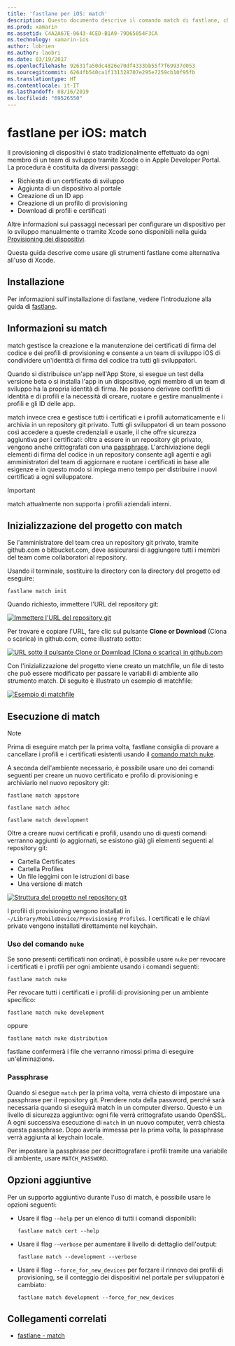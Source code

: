 ```yaml
---
title: 'fastlane per iOS: match'
description: Questo documento descrive il comando match di fastlane, che consente di creare e gestire i certificati di firma del codice e i profili di provisioning per lo sviluppo di app iOS.
ms.prod: xamarin
ms.assetid: C4A2A67E-0643-4CED-B1A9-79D65054F3CA
ms.technology: xamarin-ios
author: lobrien
ms.author: laobri
ms.date: 03/19/2017
ms.openlocfilehash: 92631fa50dc4826e70df4333bb55f7f69937d053
ms.sourcegitcommit: 6264fb540ca1f131328707e295e7259cb10f95fb
ms.translationtype: HT
ms.contentlocale: it-IT
ms.lasthandoff: 08/16/2019
ms.locfileid: "69526550"
---
```

# <a name="fastlane-for-ios---match"></a>fastlane per iOS: match

Il provisioning di dispositivi è stato tradizionalmente effettuato da ogni membro di un team di sviluppo tramite Xcode o in Apple Developer Portal. La procedura è costituita da diversi passaggi:

- Richiesta di un certificato di sviluppo
- Aggiunta di un dispositivo al portale
- Creazione di un ID app
- Creazione di un profilo di provisioning
- Download di profili e certificati

Altre informazioni sui passaggi necessari per configurare un dispositivo per lo sviluppo manualmente o tramite Xcode sono disponibili nella guida [Provisioning dei dispositivi](~/ios/get-started/installation/device-provisioning/index.md).

Questa guida descrive come usare gli strumenti fastlane come alternativa all'uso di Xcode.

## <a name="installation"></a>Installazione

Per informazioni sull'installazione di fastlane, vedere l'introduzione alla guida di [fastlane](~/ios/deploy-test/provisioning/fastlane/index.md#Installation).

<a name="whatismatch" />

## <a name="what-is-match"></a>Informazioni su match

match gestisce la creazione e la manutenzione dei certificati di firma del codice e dei profili di provisioning e consente a un team di sviluppo iOS di condividere un'identità di firma del codice tra tutti gli sviluppatori.

Quando si distribuisce un'app nell'App Store, si esegue un test della versione beta o si installa l'app in un dispositivo, ogni membro di un team di sviluppo ha la propria identità di firma. Ne possono derivare conflitti di identità e di profili e la necessità di creare, ruotare e gestire manualmente i profili e gli ID delle app.

match invece crea e gestisce tutti i certificati e i profili automaticamente e li archivia in un repository git privato. Tutti gli sviluppatori di un team possono così accedere a queste credenziali e usarle, il che offre sicurezza aggiuntiva per i certificati: oltre a essere in un repository git privato, vengono anche crittografati con una [passphrase](#passphrase). L'archiviazione degli elementi di firma del codice in un repository consente agli agenti e agli amministratori del team di aggiornare e ruotare i certificati in base alle esigenze e in questo modo si impiega meno tempo per distribuire i nuovi certificati a ogni sviluppatore.

> [!IMPORTANT]
> match attualmente non supporta i profili aziendali interni.

<a name="initializing" />

## <a name="initializing-your-project-with-match"></a>Inizializzazione del progetto con match

Se l'amministratore del team crea un repository git privato, tramite github.com o bitbucket.com, deve assicurarsi di aggiungere tutti i membri del team come collaboratori al repository.

Usando il terminale, sostituire la directory con la directory del progetto ed eseguire:

```
fastlane match init
```

Quando richiesto, immettere l'URL del repository git:

 [![](match-images/fastlane-image7.png "Immettere l'URL del repository git")](match-images/fastlane-image7.png#lightbox)

Per trovare e copiare l'URL, fare clic sul pulsante **Clone or Download** (Clona o scarica) in github.com, come illustrato sotto:

[![](match-images/fastlane-image6.png "URL sotto il pulsante Clone or Download (Clona o scarica) in github.com")](match-images/fastlane-image6.png#lightbox)

Con l'inizializzazione del progetto viene creato un matchfile, un file di testo che può essere modificato per passare le variabili di ambiente allo strumento match. Di seguito è illustrato un esempio di matchfile:

[![](match-images/fastlane-image8.png "Esempio di matchfile")](match-images/fastlane-image8.png#lightbox)

<a name="running" />

## <a name="running-match"></a>Esecuzione di match

> [!NOTE]
> Prima di eseguire match per la prima volta, fastlane consiglia di provare a cancellare i profili e i certificati esistenti usando il [comando match nuke](#using).

A seconda dell'ambiente necessario, è possibile usare uno dei comandi seguenti per creare un nuovo certificato e profilo di provisioning e archiviarlo nel nuovo repository git:

```
fastlane match appstore

fastlane match adhoc

fastlane match development
```

Oltre a creare nuovi certificati e profili, usando uno di questi comandi verranno aggiunti (o aggiornati, se esistono già) gli elementi seguenti al repository git:

- Cartella Certificates
- Cartella Profiles
- Un file leggimi con le istruzioni di base
- Una versione di match

[![](match-images/fastlane-image9.png "Struttura del progetto nel repository git")](match-images/fastlane-image9.png#lightbox)

I profili di provisioning vengono installati in `~/Library/MobileDevice/Provisioning Profiles`. I certificati e le chiavi private vengono installati direttamente nel keychain.

<a name="using" />

### <a name="using-the-nuke-command"></a>Uso del comando `nuke`

Se sono presenti certificati non ordinati, è possibile usare `nuke` per revocare i certificati e i profili per ogni ambiente usando i comandi seguenti:

```
fastlane match nuke
```

Per revocare tutti i certificati e i profili di provisioning per un ambiente specifico:

```
fastlane match nuke development
```

 oppure

```
fastlane match nuke distribution
```

fastlane confermerà i file che verranno rimossi prima di eseguire un'eliminazione.

<a name="passphrase" />

### <a name="passphrase"></a>Passphrase

Quando si esegue `match` per la prima volta, verrà chiesto di impostare una passphrase per il repository git. Prendere nota della password, perché sarà necessaria quando si eseguirà match in un computer diverso. Questo è un livello di sicurezza aggiuntivo: ogni file verrà crittografato usando OpenSSL. A ogni successiva esecuzione di `match` in un nuovo computer, verrà chiesta questa passphrase. Dopo averla immessa per la prima volta, la passphrase verrà aggiunta al keychain locale.

Per impostare la passphrase per decrittografare i profili tramite una variabile di ambiente, usare `MATCH_PASSWORD`.

<a name="options" />

## <a name="additional-options"></a>Opzioni aggiuntive

Per un supporto aggiuntivo durante l'uso di match, è possibile usare le opzioni seguenti:

- Usare il flag `-–help` per un elenco di tutti i comandi disponibili:

    ```
    fastlane match cert --help
    ```

- Usare il flag `-–verbose` per aumentare il livello di dettaglio dell'output:

    ```
    fastlane match --development --verbose
    ```

- Usare il flag `--force_for_new_devices` per forzare il rinnovo dei profili di provisioning, se il conteggio dei dispositivi nel portale per sviluppatori è cambiato:

    ```
    fastlane match development --force_for_new_devices
    ```

## <a name="related-links"></a>Collegamenti correlati

- [fastlane - match](https://github.com/fastlane/fastlane/blob/master/match/README.md)
